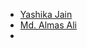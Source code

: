 * [Yashika Jain](https://github.com/yashika1410)
* [Md. Almas Ali](https://github.com/Almas-Ali)
* 
